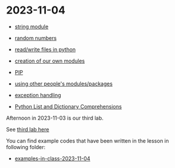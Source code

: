 # 2023-11-04



- [string module](https://docs.python.org/3/library/string.html)
- [random numbers](https://docs.python.org/3/library/random.html)
- [read/write files in python](../course-content/file-input-output.md)
- [creation of our own modules](../course-content/modules.md)
- [PIP](../course-content/PIP.md)
- [using other people's modules/packages](../course-content/using-other-modules-packages.md)

- [exception handling](../course-content/exception-handling.md)
- [Python List and Dictionary Comprehensions](../course-content/python-comprehensions.md)



Afternoon in 2023-11-03 is our third lab.

See [third lab here](Labs/Lab03/Lab03.md)





You can find example codes that have been written in the lesson in following folder:

 - [examples-in-class-2023-11-04](examples-in-class-2023-11-04)


